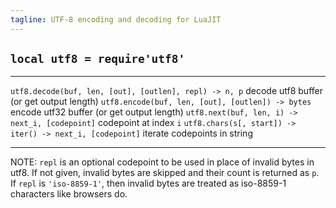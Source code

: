 ```yaml
---
tagline: UTF-8 encoding and decoding for LuaJIT
---
```


## `local utf8 = require'utf8'`

---------------------------------------------------------- --------------------------------------------
`utf8.decode(buf, len, [out], [outlen], repl) -> n, p`     decode utf8 buffer (or get output length)
`utf8.encode(buf, len, [out], [outlen]) -> bytes`          encode utf32 buffer (or get output length)
`utf8.next(buf, len, i) -> next_i, [codepoint]`            codepoint at index `i`
`utf8.chars(s[, start]) -> iter() -> next_i, [codepoint]`  iterate codepoints in string
---------------------------------------------------------- --------------------------------------------

NOTE: `repl` is an optional codepoint to be used in place of invalid bytes
in utf8. If not given, invalid bytes are skipped and their count is returned
as `p`. If `repl` is `'iso-8859-1'`, then invalid bytes are treated as
iso-8859-1 characters like browsers do.
